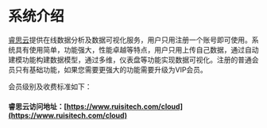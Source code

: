 # 系统介绍

[睿思云](https://www.ruisitech.com/cloud)提供在线数据分析及数据可视化服务，用户只用注册一个账号即可使用。系统具有使用简单，功能强大，性能卓越等特点，用户只用上传自己数据，通过自动建模功能构建数据模型，通过多维，仪表盘等功能实现数据可视化。注册的普通会员只有基础功能，如果您需要更强大的功能需要升级为VIP会员。

会员级别及收费标准如下：



#### 睿思云访问地址：[https://www.ruisitech.com/cloud](https://www.ruisitech.com/cloud)



